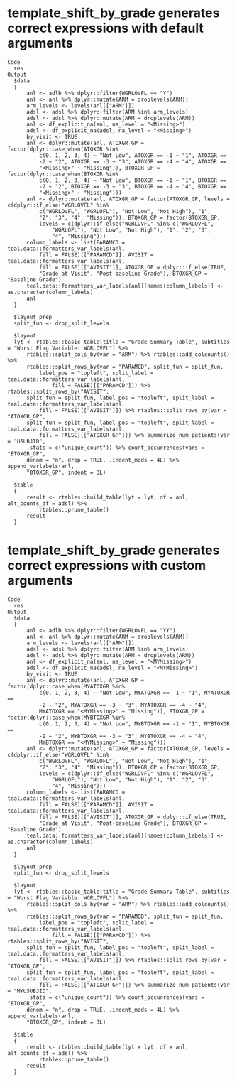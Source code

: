 # template_shift_by_grade generates correct expressions with default arguments

    Code
      res
    Output
      $data
      {
          anl <- adlb %>% dplyr::filter(WGRLOVFL == "Y")
          anl <- anl %>% dplyr::mutate(ARM = droplevels(ARM))
          arm_levels <- levels(anl[["ARM"]])
          adsl <- adsl %>% dplyr::filter(ARM %in% arm_levels)
          adsl <- adsl %>% dplyr::mutate(ARM = droplevels(ARM))
          anl <- df_explicit_na(anl, na_level = "<Missing>")
          adsl <- df_explicit_na(adsl, na_level = "<Missing>")
          by_visit <- TRUE
          anl <- dplyr::mutate(anl, ATOXGR_GP = factor(dplyr::case_when(ATOXGR %in% 
              c(0, 1, 2, 3, 4) ~ "Not Low", ATOXGR == -1 ~ "1", ATOXGR == 
              -2 ~ "2", ATOXGR == -3 ~ "3", ATOXGR == -4 ~ "4", ATOXGR == 
              "<Missing>" ~ "Missing")), BTOXGR_GP = factor(dplyr::case_when(BTOXGR %in% 
              c(0, 1, 2, 3, 4) ~ "Not Low", BTOXGR == -1 ~ "1", BTOXGR == 
              -2 ~ "2", BTOXGR == -3 ~ "3", BTOXGR == -4 ~ "4", BTOXGR == 
              "<Missing>" ~ "Missing")))
          anl <- dplyr::mutate(anl, ATOXGR_GP = factor(ATOXGR_GP, levels = c(dplyr::if_else("WGRLOVFL" %in% 
              c("WGRLOVFL", "WGRLOFL"), "Not Low", "Not High"), "1", 
              "2", "3", "4", "Missing")), BTOXGR_GP = factor(BTOXGR_GP, 
              levels = c(dplyr::if_else("WGRLOVFL" %in% c("WGRLOVFL", 
                  "WGRLOFL"), "Not Low", "Not High"), "1", "2", "3", 
                  "4", "Missing")))
          column_labels <- list(PARAMCD = teal.data::formatters_var_labels(anl, 
              fill = FALSE)[["PARAMCD"]], AVISIT = teal.data::formatters_var_labels(anl, 
              fill = FALSE)[["AVISIT"]], ATOXGR_GP = dplyr::if_else(TRUE, 
              "Grade at Visit", "Post-baseline Grade"), BTOXGR_GP = "Baseline Grade")
          teal.data::formatters_var_labels(anl)[names(column_labels)] <- as.character(column_labels)
          anl
      }
      
      $layout_prep
      split_fun <- drop_split_levels
      
      $layout
      lyt <- rtables::basic_table(title = "Grade Summary Table", subtitles = "Worst Flag Variable: WGRLOVFL") %>% 
          rtables::split_cols_by(var = "ARM") %>% rtables::add_colcounts() %>% 
          rtables::split_rows_by(var = "PARAMCD", split_fun = split_fun, 
              label_pos = "topleft", split_label = teal.data::formatters_var_labels(anl, 
                  fill = FALSE)[["PARAMCD"]]) %>% rtables::split_rows_by("AVISIT", 
          split_fun = split_fun, label_pos = "topleft", split_label = teal.data::formatters_var_labels(anl, 
              fill = FALSE)[["AVISIT"]]) %>% rtables::split_rows_by(var = "ATOXGR_GP", 
          split_fun = split_fun, label_pos = "topleft", split_label = teal.data::formatters_var_labels(anl, 
              fill = FALSE)[["ATOXGR_GP"]]) %>% summarize_num_patients(var = "USUBJID", 
          .stats = c("unique_count")) %>% count_occurrences(vars = "BTOXGR_GP", 
          denom = "n", drop = TRUE, .indent_mods = 4L) %>% append_varlabels(anl, 
          "BTOXGR_GP", indent = 3L)
      
      $table
      {
          result <- rtables::build_table(lyt = lyt, df = anl, alt_counts_df = adsl) %>% 
              rtables::prune_table()
          result
      }
      

# template_shift_by_grade generates correct expressions with custom arguments

    Code
      res
    Output
      $data
      {
          anl <- adlb %>% dplyr::filter(WGRLOVFL == "YY")
          anl <- anl %>% dplyr::mutate(ARM = droplevels(ARM))
          arm_levels <- levels(anl[["ARM"]])
          adsl <- adsl %>% dplyr::filter(ARM %in% arm_levels)
          adsl <- adsl %>% dplyr::mutate(ARM = droplevels(ARM))
          anl <- df_explicit_na(anl, na_level = "<MYMissing>")
          adsl <- df_explicit_na(adsl, na_level = "<MYMissing>")
          by_visit <- TRUE
          anl <- dplyr::mutate(anl, ATOXGR_GP = factor(dplyr::case_when(MYATOXGR %in% 
              c(0, 1, 2, 3, 4) ~ "Not Low", MYATOXGR == -1 ~ "1", MYATOXGR == 
              -2 ~ "2", MYATOXGR == -3 ~ "3", MYATOXGR == -4 ~ "4", 
              MYATOXGR == "<MYMissing>" ~ "Missing")), BTOXGR_GP = factor(dplyr::case_when(MYBTOXGR %in% 
              c(0, 1, 2, 3, 4) ~ "Not Low", MYBTOXGR == -1 ~ "1", MYBTOXGR == 
              -2 ~ "2", MYBTOXGR == -3 ~ "3", MYBTOXGR == -4 ~ "4", 
              MYBTOXGR == "<MYMissing>" ~ "Missing")))
          anl <- dplyr::mutate(anl, ATOXGR_GP = factor(ATOXGR_GP, levels = c(dplyr::if_else("WGRLOVFL" %in% 
              c("WGRLOVFL", "WGRLOFL"), "Not Low", "Not High"), "1", 
              "2", "3", "4", "Missing")), BTOXGR_GP = factor(BTOXGR_GP, 
              levels = c(dplyr::if_else("WGRLOVFL" %in% c("WGRLOVFL", 
                  "WGRLOFL"), "Not Low", "Not High"), "1", "2", "3", 
                  "4", "Missing")))
          column_labels <- list(PARAMCD = teal.data::formatters_var_labels(anl, 
              fill = FALSE)[["PARAMCD"]], AVISIT = teal.data::formatters_var_labels(anl, 
              fill = FALSE)[["AVISIT"]], ATOXGR_GP = dplyr::if_else(TRUE, 
              "Grade at Visit", "Post-baseline Grade"), BTOXGR_GP = "Baseline Grade")
          teal.data::formatters_var_labels(anl)[names(column_labels)] <- as.character(column_labels)
          anl
      }
      
      $layout_prep
      split_fun <- drop_split_levels
      
      $layout
      lyt <- rtables::basic_table(title = "Grade Summary Table", subtitles = "Worst Flag Variable: WGRLOVFL") %>% 
          rtables::split_cols_by(var = "ARM") %>% rtables::add_colcounts() %>% 
          rtables::split_rows_by(var = "PARAMCD", split_fun = split_fun, 
              label_pos = "topleft", split_label = teal.data::formatters_var_labels(anl, 
                  fill = FALSE)[["PARAMCD"]]) %>% rtables::split_rows_by("AVISIT", 
          split_fun = split_fun, label_pos = "topleft", split_label = teal.data::formatters_var_labels(anl, 
              fill = FALSE)[["AVISIT"]]) %>% rtables::split_rows_by(var = "ATOXGR_GP", 
          split_fun = split_fun, label_pos = "topleft", split_label = teal.data::formatters_var_labels(anl, 
              fill = FALSE)[["ATOXGR_GP"]]) %>% summarize_num_patients(var = "MYUSUBJID", 
          .stats = c("unique_count")) %>% count_occurrences(vars = "BTOXGR_GP", 
          denom = "n", drop = TRUE, .indent_mods = 4L) %>% append_varlabels(anl, 
          "BTOXGR_GP", indent = 3L)
      
      $table
      {
          result <- rtables::build_table(lyt = lyt, df = anl, alt_counts_df = adsl) %>% 
              rtables::prune_table()
          result
      }
      

